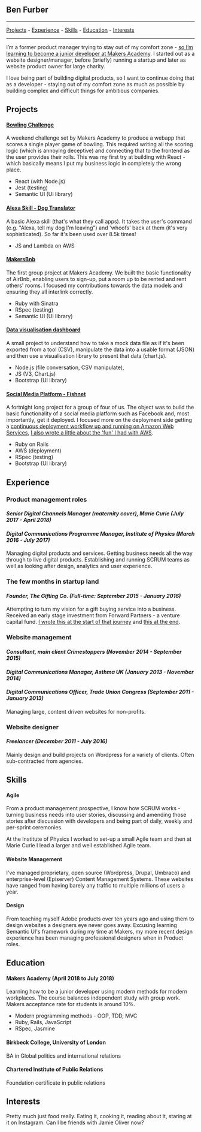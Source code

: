 ## Ben Furber
***
[Projects](#projects) - [Experience](#experience) - [Skills](#skills) - [Education](#education) - [Interests](#interests)
***

I’m a former product manager trying to stay out of my comfort zone - [so I’m learning to become a junior developer at Makers Academy](#education). I started out as a website designer/manager, before (briefly) running a startup and later as website product owner for large charity.

I love being part of building digital products, so I want to continue doing that as a developer - staying out of my comfort zone as much as possible by building complex and difficult things for ambitious companies.

## <a name="projects">Projects</a>

#### [Bowling Challenge](https://github.com/benfurber/bowling-challenge)
A weekend challenge set by Makers Academy to produce a webapp that scores a single player game of bowling. This required writing all the scoring logic (which is annoying deceptive) and connecting that to the frontend as the user provides their rolls. This was my first try at building with React - which basically means I put my business logic in completely the wrong place.
- React (with Node.js)
- Jest (testing)
- Semantic UI (UI library)

#### [Alexa Skill - Dog Translator](https://www.amazon.co.uk/Ben-Furber-Dog-Translator/dp/B07B28NH9G/ref=sr_1_1?s=digital-skills&ie=UTF8&qid=1523111280&sr=1-1&keywords=dog+translator)
A basic Alexa skill (that's what they call apps). It takes the user's command (e.g. "Alexa, tell my dog I'm leaving") and 'whoofs' back at them (it's very sophisticated). So far it's been used over 8.5k times!
- JS and Lambda on AWS

#### [MakersBnb](https://github.com/charmalt/makersbnb)
The first group project at Makers Academy. We built the basic functionality of AirBnb, enabling users to sign-up, put a room up to be rented and rent others' rooms. I focused my contributions towards the data models and ensuring they all interlink correctly.
- Ruby with Sinatra
- RSpec (testing)
- Semantic UI (UI library)

#### [Data visualisation dashboard](https://github.com/benfurber/datadashboard)
A small project to understand how to take a mock data file as if it's been exported from a tool (CSV), manipulate the data into a usable format (JSON) and then use a visualisation library to present that data (chart.js).
- Node.js (file conversation, CSV manipulate),
- JS (V3, Chart.js)
- Bootstrap (UI library)

#### [Social Media Platform - Fishnet](https://github.com/ZoeKavanagh/fishnet)
A fortnight long project for a group of four of us. The object was to build the basic functionality of a social media platform such as Facebook and, most importantly, get it deployed. I focused more on the deployment side getting a [continuous deployment workflow up and running on Amazon Web Services](http://fishes.eu-west-2.elasticbeanstalk.com/), [I also wrote a little about the 'fun' I had with AWS](https://medium.com/@benfurber/a-few-things-ive-learned-that-s-made-aws-less-scary-f5600f7e662a).
- Ruby on Rails
- AWS (deployment)
- RSpec (testing)
- Bootstrap (UI library)

## <a name="experience">Experience</a>

### Product management roles
#### _Senior Digital Channels Manager (maternity cover), Marie Curie (July 2017 - April 2018)_

#### _Digital Communications Programme Manager, Institute of Physics (March 2016 - July 2017)_

Managing digital products and services. Getting business needs all the way through to live digital products. Establishing and running SCRUM teams as well as looking after design, analytics and user experience.

### The few months in startup land
#### _Founder, The Gifting Co. (Full-time: September 2015 - January 2016)_

Attempting to turn my vision for a gift buying service into a business. Received an early stage investment from Forward Partners - a venture capital fund. <a href="https://medium.com/@benfurber/so-i-m-officially-a-founder-now-what-ca88c9516408">I wrote this at the start of that journey</a> and <a href="https://medium.com/@benfurber/so-i-ve-hit-a-wall-what-now-b07bbc60f75a">this at the end</a>.

### Website management
#### _Consultant, main client Crimestoppers (November 2014 - September 2015)_
#### _Digital Communications Manager, Asthma UK (January 2013 - November 2014)_
#### _Digital Communications Officer, Trade Union Congress (September 2011 - January 2013)_

Managing large, content driven websites for non-profits.

### Website designer</strong><br/>
#### _Freelancer (December 2011 - July 2016)_

Mainly design and build projects on Wordpress for a variety of clients. Often sub-contracted from agencies.

## <a name="skills">Skills</a>

#### Agile
From a product management prospective, I know how SCRUM works - turning business needs into user stories, discussing and amending those stories after discussion with developers and being part of daily, weekly and per-sprint ceremonies.

At the Institute of Physics I worked to set-up a small Agile team and then at Marie Curie I lead a larger and well established Agile team.

#### Website Management
I've managed proprietary, open source (Wordpress, Drupal, Umbraco) and enterprise-level (Episerver) Content Management Systems. These websites have ranged from having barely any traffic to multiple millions of users a year.

#### Design
From teaching myself Adobe products over ten years ago and using them to design websites a designers eye never goes away. Excusing learning Semantic UI's framework during my time at Makers, my more recent design experience has been managing professional designers when in Product roles.

## <a name="education">Education</a>

#### Makers Academy (April 2018 to July 2018)
Learning how to be a junior developer using modern methods for modern workplaces. The course balances independent study with group work. Makers acceptance rate for students is around 10%.

- Modern programming methods - OOP, TDD, MVC
- Ruby, Rails, JavaScript
- RSpec, Jasmine

#### Birkbeck College, University of London
BA in Global politics and international relations

#### Chartered Institute of Public Relations
Foundation certificate in public relations


## <a name="interests">Interests</a>

Pretty much just food really. Eating it, cooking it, reading about it, staring at it on Instagram. Can I be friends with Jamie Oliver now?
